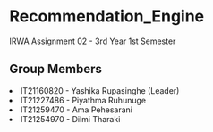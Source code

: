 # Recommendation_Engine
IRWA Assignment 02 - 3rd Year 1st Semester

<h2>Group Members</h2>
<li>IT21160820 - Yashika Rupasinghe (Leader)</li>
<li>IT21227486 - Piyathma Ruhunuge</li>
<li>IT21259470 - Ama Pehesarani</li>
<li>IT21254970 - Dilmi Tharaki</li>
